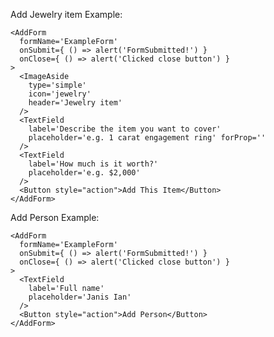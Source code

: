 Add Jewelry item Example:

    <AddForm
      formName='ExampleForm'
      onSubmit={ () => alert('FormSubmitted!') }
      onClose={ () => alert('Clicked close button') }
    >
      <ImageAside
        type='simple'
        icon='jewelry'
        header='Jewelry item'
      />
      <TextField
        label='Describe the item you want to cover'
        placeholder='e.g. 1 carat engagement ring' forProp=''
      />
      <TextField
        label='How much is it worth?'
        placeholder='e.g. $2,000'
      />
      <Button style="action">Add This Item</Button>
    </AddForm>
Add Person Example:

    <AddForm
      formName='ExampleForm'
      onSubmit={ () => alert('FormSubmitted!') }
      onClose={ () => alert('Clicked close button') }
    >
      <TextField
        label='Full name'
        placeholder='Janis Ian'
      />
      <Button style="action">Add Person</Button>
    </AddForm>
